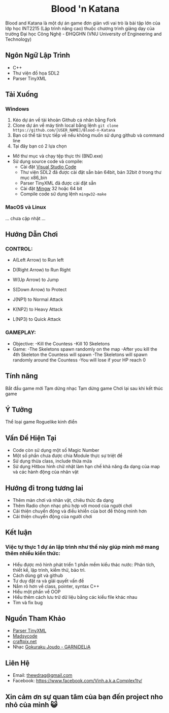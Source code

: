 
<h1 align="center">
    Blood 'n Katana
</h1>

<td align="center">
      Blood and Katana là một dự án game đơn giản với vai trò là bài tập lớn của lớp học INT2215 (Lập trình nâng cao) thuộc chương trình giảng dạy của trường Đại học Công Nghệ - ĐHQGHN (VNU University of Engineering and Technology) 
</td>

## Ngôn Ngữ Lập Trình

- C++
- Thư viện đồ họa SDL2
- Parser TinyXML

## Tải Xuống

### Windows
1. Kéo dự án về tài khoản Github cá nhân bằng Fork
2. Clone dự án về máy tính local bằng lệnh `git clone https://github.com/[USER_NAME]/Blood-n-Katana`
3. Bạn có thể tải trực tiếp về nếu không muốn sử dụng github và command line
4. Tại đây bạn có 2 lựa chọn 
  - Mở thư mục và chạy tệp thực thi (BND.exe)
  - Sử dụng source code và compile:
    + Cài đặt [Visual Studio Code](https://code.visualstudio.com/download) 
    + Thư viện SDL2 đã được cài đặt sẵn bản 64bit, bản 32bit ở trong thư mục x86_bin
    + Parser TinyXML đã được cài đặt sẵn
    + Cài đặt [Mingw](https://www.mingw-w64.org/downloads/) 32 hoặc 64 bit
    + Compile code sử dụng lệnh `mingw32-make`

### MacOS và Linux
... chưa cập nhật ...

## Hướng Dẫn Chơi

### CONTROL:      

* A(Left Arrow) to Run left

* D(Right Arrow) to Run Right

* W(Up Arrow) to Jump

* S(Down Arrow) to Protect

* J(NP1) to Normal Attack

* K(NP2) to Heavy Attack

* L(NP3) to Quick Attack

                                                         
### GAMEPLAY:                             
* Objective:
    -Kill the Countess
    -Kill 10 Skeletons
* Game:
    -The Skeletons spawn randomly on the map
    -After you kill the 4th Skeleton the Countess will spawn
    -The Skeletons will spawn randomly around the Countess
    -You will lose if your HP reach 0
    
## Tính năng
Bắt đầu game mới
Tạm dừng nhạc
Tạm dừng game
Chơi lại sau khi kết thúc game
    
## Ý Tưởng
Thể loại game Roguelike kinh điển

## Vấn Đề Hiện Tại

- Code còn sử dụng một số Magic Number
- Một số phần chưa được chia Module thực sự triệt để
- Sử dụng thừa class, include thừa mứa
- Sử dụng Hitbox hình chữ nhật làm hạn chế khả năng đa dạng của map và các hành động của nhân vật

## Hướng đi trong tương lai 
- Thêm màn chơi và nhân vật, chiêu thức đa dạng
- Thêm Radio chọn nhạc phù hợp với mood của người chơi
- Cải thiện chuyển động và điều khiển của bot để thông minh hơn
- Cải thiện chuyển động của người chơi

## Kết luận

### Việc tự thực 1 dự án lập trình như thế này giúp mình mở mang thêm nhiều kiến thức:
- Hiểu được mô hình phát triển 1 phần mềm kiểu thác nước: Phân tích, thiết kế, lập trình, kiểm thử, bảo trì.
- Cách dùng git và github
- Tư duy đặt ra và giải quyết vấn đề
- Nắm rõ hơn về class, pointer, syntax C++
- Hiểu một phần về OOP
- Hiểu thêm cách lưu trữ dữ liệu bằng các kiểu file khác nhau
- Tìm và fix bug


## Nguồn Tham Khảo
- [Parser TinyXML](https://github.com/leethomason/tinyxml2)
- [Madsycode](https://www.youtube.com/playlist?list=PL-K0viiuJ2RctP5nlJlqmHGeh66-GOZR_)
- [craftpix.net](https://craftpix.net/)
- Nhạc [Gokuraku Joudo - GARNiDELiA](https://music.youtube.com/watch?v=-JzIBUHot4M&feature=share)

## Liên Hệ

- Email: thewdrag@gmail.com
- Facebook: https://www.facebook.com/Vinh.a.k.a.Complex1ty/

## Xin cảm ơn sự quan tâm của bạn đến project nho nhỏ của mình 😺
